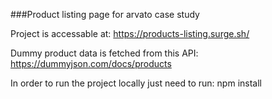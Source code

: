 ###Product listing page for arvato case study

Project is accessable at: https://products-listing.surge.sh/

Dummy product data is fetched from this API: https://dummyjson.com/docs/products

In order to run the project locally just need to run: npm install

